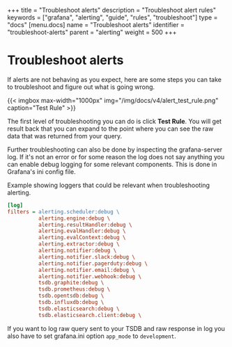 +++
title = "Troubleshoot alerts"
description = "Troubleshoot alert rules"
keywords = ["grafana", "alerting", "guide", "rules", "troubleshoot"]
type = "docs"
[menu.docs]
name = "Troubleshoot alerts"
identifier = "troubleshoot-alerts"
parent = "alerting"
weight = 500
+++

# Troubleshoot alerts

If alerts are not behaving as you expect, here are some steps you can take to troubleshoot and figure out what is going wrong.

{{< imgbox max-width="1000px" img="/img/docs/v4/alert_test_rule.png" caption="Test Rule" >}}

The first level of troubleshooting you can do is click **Test Rule**. You will get result back that you can expand to the point where you can see the raw data that was returned from your query.

Further troubleshooting can also be done by inspecting the grafana-server log. If it's not an error or for some reason the log does not say anything you can enable debug logging for some relevant components. This is done in Grafana's ini config file.

Example showing loggers that could be relevant when troubleshooting alerting.

```ini
[log]
filters = alerting.scheduler:debug \
          alerting.engine:debug \
          alerting.resultHandler:debug \
          alerting.evalHandler:debug \
          alerting.evalContext:debug \
          alerting.extractor:debug \
          alerting.notifier:debug \
          alerting.notifier.slack:debug \
          alerting.notifier.pagerduty:debug \
          alerting.notifier.email:debug \
          alerting.notifier.webhook:debug \
          tsdb.graphite:debug \
          tsdb.prometheus:debug \
          tsdb.opentsdb:debug \
          tsdb.influxdb:debug \
          tsdb.elasticsearch:debug \
          tsdb.elasticsearch.client:debug \
```

If you want to log raw query sent to your TSDB and raw response in log you also have to set grafana.ini option `app_mode` to `development`.
